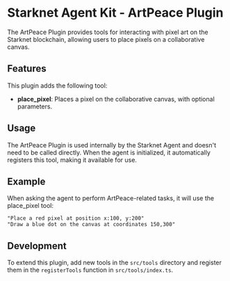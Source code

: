# Starknet Agent Kit - ArtPeace Plugin

The ArtPeace Plugin provides tools for interacting with pixel art on the Starknet blockchain, allowing users to place pixels on a collaborative canvas.

## Features

This plugin adds the following tool:

- **place_pixel**: Places a pixel on the collaborative canvas, with optional parameters.

## Usage

The ArtPeace Plugin is used internally by the Starknet Agent and doesn't need to be called directly. When the agent is initialized, it automatically registers this tool, making it available for use.

## Example

When asking the agent to perform ArtPeace-related tasks, it will use the place_pixel tool:

```
"Place a red pixel at position x:100, y:200"
"Draw a blue dot on the canvas at coordinates 150,300"
```

## Development

To extend this plugin, add new tools in the `src/tools` directory and register them in the `registerTools` function in `src/tools/index.ts`. 
